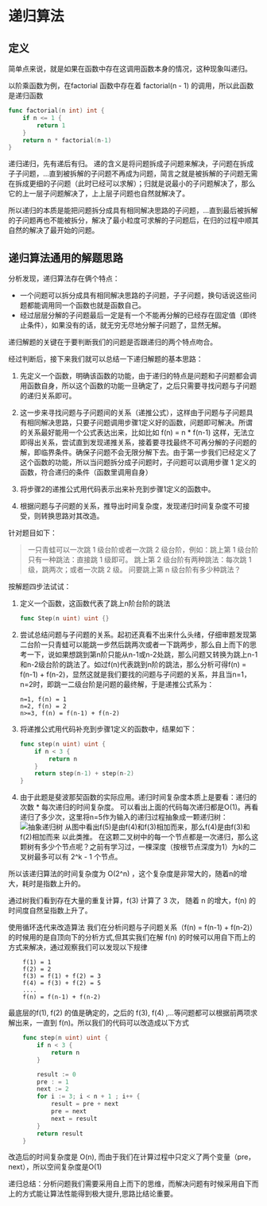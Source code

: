 # 递归算法

## 定义
简单点来说，就是如果在函数中存在这调用函数本身的情况，这种现象叫递归。

以阶乘函数为例，在factorial 函数中存在着 factorial(n - 1) 的调用，所以此函数是递归函数
```go
func factorial(n int) int {
    if n <= 1 {
        return 1
    }
    return n * factorial(n-1)
}
```
递归递归，先有递后有归。
递的含义是将问题拆成子问题来解决，子问题在拆成子子问题，...直到被拆解的子问题不再成为问题，简言之就是被拆解的子问题无需在拆成更细的子问题（此时已经可以求解）；归就是说最小的子问题解决了，那么它的上一层子问题解决了，上上层子问题也自然就解决了。

所以递归的本质是能把问题拆分成具有相同解决思路的子问题，...直到最后被拆解的子问题再也不能被拆分，解决了最小粒度可求解的子问题后，在归的过程中顺其自然的解决了最开始的问题。

## 递归算法通用的解题思路
分析发现，递归算法存在俩个特点：
* 一个问题可以拆分成具有相同解决思路的子问题，子子问题，换句话说这些问题都能调用同一个函数也就是函数自己。
* 经过层层分解的子问题最后一定是有一个不能再分解的已经存在固定值（即终止条件），如果没有的话，就无穷无尽地分解子问题了，显然无解。

递归解题的关键在于要判断我们的问题是否跟递归的两个特点吻合。

经过判断后，接下来我们就可以总结一下递归解题的基本思路：
1. 先定义一个函数，明确该函数的功能，由于递归的特点是问题和子问题都会调用函数自身，所以这个函数的功能一旦确定了，之后只需要寻找问题与子问题的递归关系即可。

2. 这一步来寻找问题与子问题间的关系（递推公式），这样由于问题与子问题具有相同解决思路，只要子问题调用步骤1定义好的函数，问题即可解决。所谓的关系最好能用一个公式表达出来，比如比如 f(n) = n * f(n-1) 这样，无法立即得出关系，尝试直到发现递推关系，接着要寻找最终不可再分解的子问题的解，即临界条件。确保子问题不会无限分解下去。由于第一步我们已经定义了这个函数的功能，所以当问题拆分成子问题时，子问题可以调用步骤 1 定义的函数，符合递归的条件（函数里调用自身）

3. 将步骤2的递推公式用代码表示出来补充到步骤1定义的函数中。

4. 根据问题与子问题的关系，推导出时间复杂度，发现递归时间复杂度不可接受，则转换思路对其改造。

针对题目如下：

> 一只青蛙可以一次跳 1 级台阶或者一次跳 2 级台阶，例如：跳上第 1 级台阶只有一种跳法：直接跳 1 级即可。 跳上第 2 级台阶有两种跳法：每次跳 1 级，跳两次；或者一次跳 2 级。 问要跳上第 n 级台阶有多少种跳法？

按解题四步法试试：
1. 定义一个函数，这函数代表了跳上n阶台阶的跳法
    ```go
    func Step(n uint) uint {}
    ```

2. 尝试总结问题与子问题的关系。起初还真看不出来什么头绪，仔细审题发现第二台阶一只青蛙可以能跳一步然后跳两次或者一下跳两步，那么自上而下的思考一下，说如果想跳到第n阶只能从n-1或n-2处跳，那么问题又转换为跳上n-1和n-2级台阶的跳法了。如过f(n)代表跳到n阶的跳法，那么分析可得f(n) = f(n-1) + f(n-2)，显然这就是我们要找的问题与子问题的关系，并且当n=1，n=2时，即跳一二级台阶是问题的最终解，于是递推公式系为：
    ```
    n=1, f(n) = 1
    n=2, f(n) = 2
    n>=3, f(n) = f(n-1) + f(n-2)
    ```
3. 将递推公式用代码补充到步骤1定义的函数中，结果如下：
    ```go
    func step(n uint) uint {
        if n < 3 {
            return n
        }
        return step(n-1) + step(n-2)
    }
    ```
4. 由于此题是斐波那契函数的实际应用。递归时间复杂度本质上是要看：递归的次数 * 每次递归的时间复杂度。
可以看出上面的代码每次递归都是O(1)。再看递归了多少次，这里将n=5作为输入的递归过程抽象成一颗递归树： 
![抽象递归树](https://img-blog.csdnimg.cn/20210305093200104.png)
从图中看出f(5)是由f(4)和f(3)相加而来，那么f(4)是由f(3)和f(2)相加而来 以此类推。
在这颗二叉树中的每一个节点都是一次递归，那么这颗树有多少个节点呢？之前有学习过，一棵深度（按根节点深度为1）为k的二叉树最多可以有 2^k - 1 个节点。

所以该递归算法的时间复杂度为 O(2^n) ，这个复杂度是非常大的，随着n的增大，耗时是指数上升的。

通过树我们看到存在大量的重复计算，f(3) 计算了 3 次， 随着 n 的增大，f(n) 的时间度自然呈指数上升了。

使用循环迭代来改造算法 我们在分析问题与子问题关系（f(n) = f(n-1) + f(n-2)）的时候用的是自顶向下的分析方式,但其实我们在解 f(n) 的时候可以用自下而上的方式来解决，通过观察我们可以发现以下规律

```
    f(1) = 1
    f(2) = 2
    f(3) = f(1) + f(2) = 3
    f(4) = f(3) + f(2) = 5
    ....
    f(n) = f(n-1) + f(n-2)
```

最底层的f(1), f(2) 的值是确定的，之后的 f(3), f(4) ,...等问题都可以根据前两项求解出来，一直到 f(n)。所以我们的代码可以改造成以下方式
```go
    func step(n uint) uint {
        if n < 3 {
            return n
        }

        result := 0
        pre : = 1
        next := 2
        for i := 3; i < n + 1 ; i++ {
            result = pre + next
            pre = next
            next = result
        }
        return result
    }
```
改造后的时间复杂度是 O(n), 而由于我们在计算过程中只定义了两个变量（pre，next），所以空间复杂度是O(1)

递归总结：分析问题我们需要采用自上而下的思维，而解决问题有时候采用自下而上的方式能让算法性能得到极大提升,思路比结论重要。